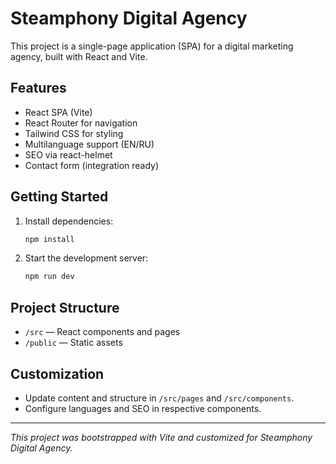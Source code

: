 # Steamphony Digital Agency

This project is a single-page application (SPA) for a digital marketing agency, built with React and Vite.

## Features
- React SPA (Vite)
- React Router for navigation
- Tailwind CSS for styling
- Multilanguage support (EN/RU)
- SEO via react-helmet
- Contact form (integration ready)

## Getting Started

1. Install dependencies:
   ```sh
   npm install
   ```
2. Start the development server:
   ```sh
   npm run dev
   ```

## Project Structure
- `/src` — React components and pages
- `/public` — Static assets

## Customization
- Update content and structure in `/src/pages` and `/src/components`.
- Configure languages and SEO in respective components.

---

_This project was bootstrapped with Vite and customized for Steamphony Digital Agency._
